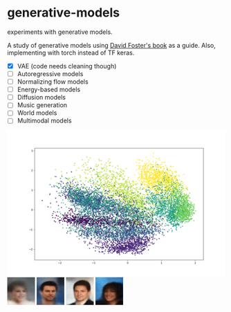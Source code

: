 # generative-models

experiments with generative models.


A study of generative models using [David Foster's book](https://www.amazon.com/Generative-Deep-Learning-Teaching-Machines/dp/1098134184/ref=asc_df_1098134184/?tag=hyprod-20&linkCode=df0&hvadid=632163212339&hvpos=&hvnetw=g&hvrand=6398669216922269101&hvpone=&hvptwo=&hvqmt=&hvdev=c&hvdvcmdl=&hvlocint=&hvlocphy=9031944&hvtargid=pla-1852750701094&psc=1) as a guide. Also, implementing with torch instead of TF keras.


- [X] VAE (code needs cleaning though)
- [ ] Autoregressive models
- [ ] Normalizing flow models
- [ ] Energy-based models
- [ ] Diffusion models
- [ ] Music generation
- [ ] World models
- [ ] Multimodal models

![VAE fashion MNIST](images/vae.png)
![celeba35](images/reconstructed_000035.png)
![celeba65](images/reconstructed_000065.png)
![celeba79](images/reconstructed_000079.png)
![celeba94](images/reconstructed_000094.png)
